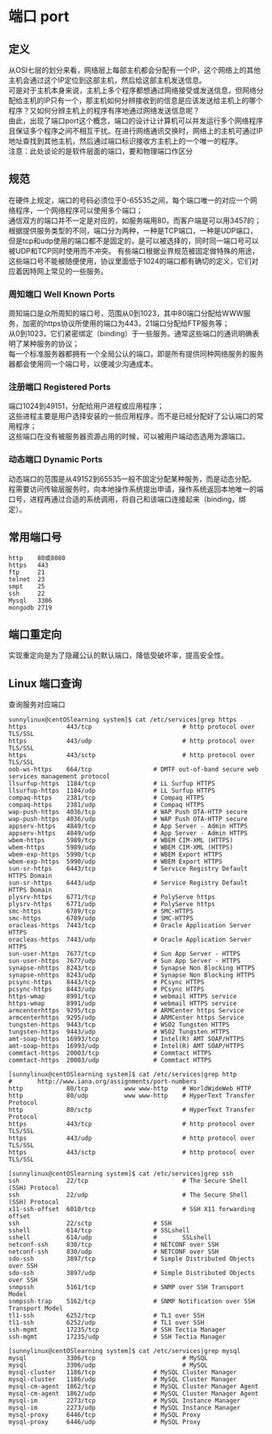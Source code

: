 # 端口 port
## 定义
从OSI七层的划分来看，网络层上每部主机都会分配有一个IP，这个网络上的其他主机会通过这个IP定位到这部主机，然后给这部主机发送信息。</br>
可是对于主机本身来说，主机上多个程序都想通过网络接受或发送信息，但网络分配给主机的IP只有一个，那主机如何分辨接收到的信息是应该发送给主机上的哪个程序？又如何分辨主机上的程序有序地通过网络发送信息呢？</br>
由此，出现了端口port这个概念，端口的设计让计算机可以并发运行多个网络程序且保证多个程序之间不相互干扰。在进行网络通讯交换时，网络上的主机可通过IP地址查找到其他主机，然后通过端口标识接收方主机上的一个唯一的程序。</br>
注意：此处谈论的是软件层面的端口，要和物理端口作区分</br>

## 规范
在硬件上规定，端口的号码必须位于0-65535之间，每个端口唯一的对应一个网络程序，一个网络程序可以使用多个端口；</br>
通信双方的端口并不一定是对应的，如服务端用80，而客户端是可以用3457的；</br>
根据提供服务类型的不同，端口分为两种，一种是TCP端口，一种是UDP端口，但是tcp和udp使用的端口都不是固定的，是可以被选择的，同时同一端口号可以被UDP和TCP同时使用而不冲突。
有些端口根据业界规范被固定做特殊的用途，这些端口号不能被随便使用，协议里面低于1024的端口都有确切的定义，它们对应着因特网上常见的一些服务。</br>
### 周知端口 Well Known Ports
周知端口是众所周知的端口号，范围从0到1023，其中80端口分配给WWW服务，加密的https协议所使用的端口为443，21端口分配给FTP服务等；</br>
从0到1023，它们紧密绑定（binding）于一些服务。通常这些端口的通讯明确表明了某种服务的协议；</br>
每一个标准服务器都拥有一个全局公认的端口，即是所有提供同种网络服务的服务器都会使用同一个端口号，以便减少沟通成本。</br>
### 注册端口 Registered Ports
端口1024到49151，分配给用户进程或应用程序；</br>
这些进程主要是用户选择安装的一些应用程序，而不是已经分配好了公认端口的常用程序；</br>
这些端口在没有被服务器资源占用的时候，可以被用户端动态选用为源端口。</br>
### 动态端口 Dynamic Ports
动态端口的范围是从49152到65535一般不固定分配某种服务，而是动态分配。</br>
程需要访问传输层服务时，向本地操作系统提出申请，操作系统返回本地唯一的端口号，进程再通过合适的系统调用，将自己和该端口连接起来（binding，绑定）。</br>

## 常用端口号
```
http    80或8080
https   443
ftp     21
telnet  23
smpt    25
ssh     22
Mysql   3306 
mongodb 2719
```
## 端口重定向
实现重定向是为了隐藏公认的默认端口，降低受破坏率，提高安全性。

## Linux 端口查询
查询服务对应端口
```
sunnylinux@centOSlearning system]$ cat /etc/services|grep https
https           443/tcp                         # http protocol over TLS/SSL
https           443/udp                         # http protocol over TLS/SSL
https           443/sctp                        # http protocol over TLS/SSL
oob-ws-https    664/tcp                 # DMTF out-of-band secure web services management protocol
llsurfup-https  1184/tcp                # LL Surfup HTTPS
llsurfup-https  1184/udp                # LL Surfup HTTPS
compaq-https    2381/tcp                # Compaq HTTPS
compaq-https    2381/udp                # Compaq HTTPS
wap-push-https  4036/tcp                # WAP Push OTA-HTTP secure
wap-push-https  4036/udp                # WAP Push OTA-HTTP secure
appserv-https   4849/tcp                # App Server - Admin HTTPS
appserv-https   4849/udp                # App Server - Admin HTTPS
wbem-https      5989/tcp                # WBEM CIM-XML (HTTPS)
wbem-https      5989/udp                # WBEM CIM-XML (HTTPS)
wbem-exp-https  5990/tcp                # WBEM Export HTTPS
wbem-exp-https  5990/udp                # WBEM Export HTTPS
sun-sr-https    6443/tcp                # Service Registry Default HTTPS Domain
sun-sr-https    6443/udp                # Service Registry Default HTTPS Domain
plysrv-https    6771/tcp                # PolyServe https
plysrv-https    6771/udp                # PolyServe https
smc-https       6789/tcp                # SMC-HTTPS
smc-https       6789/udp                # SMC-HTTPS
oracleas-https  7443/tcp                # Oracle Application Server HTTPS
oracleas-https  7443/udp                # Oracle Application Server HTTPS
sun-user-https  7677/tcp                # Sun App Server - HTTPS
sun-user-https  7677/udp                # Sun App Server - HTTPS
synapse-nhttps  8243/tcp                # Synapse Non Blocking HTTPS
synapse-nhttps  8243/udp                # Synapse Non Blocking HTTPS
pcsync-https    8443/tcp                # PCsync HTTPS
pcsync-https    8443/udp                # PCsync HTTPS
https-wmap      8991/tcp                # webmail HTTPS service
https-wmap      8991/udp                # webmail HTTPS service
armcenterhttps  9295/tcp                # ARMCenter https Service
armcenterhttps  9295/udp                # ARMCenter https Service
tungsten-https  9443/tcp                # WSO2 Tungsten HTTPS
tungsten-https  9443/udp                # WSO2 Tungsten HTTPS
amt-soap-https  16993/tcp               # Intel(R) AMT SOAP/HTTPS
amt-soap-https  16993/udp               # Intel(R) AMT SOAP/HTTPS
commtact-https  20003/tcp               # Commtact HTTPS
commtact-https  20003/udp               # Commtact HTTPS

[sunnylinux@centOSlearning system]$ cat /etc/services|grep http
#       http://www.iana.org/assignments/port-numbers
http            80/tcp          www www-http    # WorldWideWeb HTTP
http            80/udp          www www-http    # HyperText Transfer Protocol
http            80/sctp                         # HyperText Transfer Protocol
https           443/tcp                         # http protocol over TLS/SSL
https           443/udp                         # http protocol over TLS/SSL
https           443/sctp                        # http protocol over TLS/SSL

[sunnylinux@centOSlearning system]$ cat /etc/services|grep ssh
ssh             22/tcp                          # The Secure Shell (SSH) Protocol
ssh             22/udp                          # The Secure Shell (SSH) Protocol
x11-ssh-offset  6010/tcp                        # SSH X11 forwarding offset
ssh             22/sctp                 # SSH
sshell          614/tcp                 # SSLshell
sshell          614/udp                 #       SSLshell
netconf-ssh     830/tcp                 # NETCONF over SSH
netconf-ssh     830/udp                 # NETCONF over SSH
sdo-ssh         3897/tcp                # Simple Distributed Objects over SSH
sdo-ssh         3897/udp                # Simple Distributed Objects over SSH
snmpssh         5161/tcp                # SNMP over SSH Transport Model
snmpssh-trap    5162/tcp                # SNMP Notification over SSH Transport Model
tl1-ssh         6252/tcp                # TL1 over SSH
tl1-ssh         6252/udp                # TL1 over SSH
ssh-mgmt        17235/tcp               # SSH Tectia Manager
ssh-mgmt        17235/udp               # SSH Tectia Manager

[sunnylinux@centOSlearning system]$ cat /etc/services|grep mysql
mysql           3306/tcp                        # MySQL
mysql           3306/udp                        # MySQL
mysql-cluster   1186/tcp                # MySQL Cluster Manager
mysql-cluster   1186/udp                # MySQL Cluster Manager
mysql-cm-agent  1862/tcp                # MySQL Cluster Manager Agent
mysql-cm-agent  1862/udp                # MySQL Cluster Manager Agent
mysql-im        2273/tcp                # MySQL Instance Manager
mysql-im        2273/udp                # MySQL Instance Manager
mysql-proxy     6446/tcp                # MySQL Proxy
mysql-proxy     6446/udp                # MySQL Proxy
```

